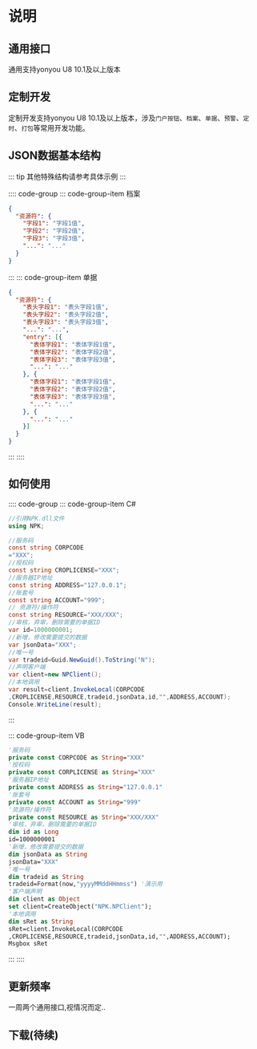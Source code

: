 # 说明

## 通用接口

  通用支持yonyou U8 10.1及以上版本

## 定制开发

  定制开发支持yonyou U8 10.1及以上版本，涉及`门户按钮`、`档案`、`单据`、`预警`、`定时`、`打包`等常用开发功能。

## JSON数据基本结构

::: tip
其他特殊结构请参考具体示例
:::

:::: code-group
::: code-group-item 档案

```json
{
  "资源符": {
    "字段1": "字段1值",
    "字段2": "字段2值",
    "字段3": "字段3值",
    "...": "..."
  }
}
```

:::
::: code-group-item 单据

```json
{
  "资源符": {
    "表头字段1": "表头字段1值",
    "表头字段2": "表头字段2值",
    "表头字段3": "表头字段3值",
    "...": "...",
    "entry": [{
      "表体字段1": "表体字段1值",
      "表体字段2": "表体字段2值",
      "表体字段3": "表体字段3值",
      "...": "..."
    }, {
      "表体字段1": "表体字段1值",
      "表体字段2": "表体字段2值",
      "表体字段3": "表体字段3值",
      "...": "..."
    }, {
      "...": "..."
    }]
  }
}
```

:::
::::

## 如何使用

:::: code-group
::: code-group-item C#

```cs
//引用NPK.dll文件
using NPK;

//服务码
const string CORPCODE
="XXX";
//授权码
const string CROPLICENSE="XXX";
//服务器IP地址
const string ADDRESS="127.0.0.1";
//账套号
const string ACCOUNT="999";
// 资源符/操作符
const string RESOURCE="XXX/XXX";
//审核，弃审，删除需要的单据ID
var id=1000000001;
//新增，修改需要提交的数据
var jsonData="XXX";
//唯一号
var tradeid=Guid.NewGuid().ToString("N");
//声明客户端
var client=new NPClient();
//本地调用
var result=client.InvokeLocal(CORPCODE
,CROPLICENSE,RESOURCE,tradeid,jsonData,id,"",ADDRESS,ACCOUNT);
Console.WriteLine(result);
```

:::

::: code-group-item VB

```vb
'服务码
private const CORPCODE as String="XXX"
'授权码
private const CORPLICENSE as String="XXX"
'服务器IP地址
private const ADDRESS as String="127.0.0.1"
'账套号
private const ACCOUNT as String="999"
'资源符/操作符
private const RESOURCE as String="XXX/XXX"
'审核，弃审，删除需要的单据ID
dim id as Long
id=1000000001
'新增，修改需要提交的数据
dim jsonData as String
jsonData="XXX"
'唯一号
dim tradeid as String
tradeid=Format(now,"yyyyMMddHHmmss") '演示用
'客户端声明
dim client as Object
set client=CreateObject("NPK.NPClient");
'本地调用
dim sRet as String
sRet=client.InvokeLocal(CORPCODE
,CROPLICENSE,RESOURCE,tradeid,jsonData,id,"",ADDRESS,ACCOUNT);
Msgbox sRet
```

:::
::::

## 更新频率

  一周两个通用接口,视情况而定..

## 下载(待续)
